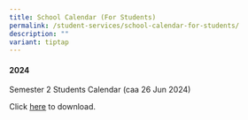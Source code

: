 ```yaml
---
title: School Calendar (For Students)
permalink: /student-services/school-calendar-for-students/
description: ""
variant: tiptap
---
```

<h4>2024</h4>
<p>Semester 2 Students Calendar (caa 26 Jun 2024)</p>
<p>Click <a href="https://drive.google.com/file/d/1hKgMaZXGZTIHy9_5gxmT5i7tsN8HfgAx/view?usp=drive_link" rel="noopener noreferrer nofollow" target="_blank"><u>here</u></a> to
download.</p>
<p></p>